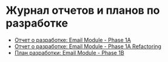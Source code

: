 # Журнал отчетов и планов по разработке
- [Отчет о разработке: Email Module - Phase 1A](./2025-10-14_email_module_phase1a.md)
- [Отчет о разработке: Email Module - Phase 1A Refactoring](./2025-10-14_email_module_phase1a_refactoring.md)
- [План разработки: Email Module - Phase 1B](./PHASE_1B_PLAN.md)